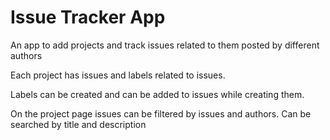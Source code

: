 # Issue Tracker App

An app to add projects and track issues related to them posted by different authors

Each project has issues and labels related to issues.

Labels can be created and can be added to issues while creating them.

On the project page issues can be filtered by issues and authors. Can be searched by title and description 